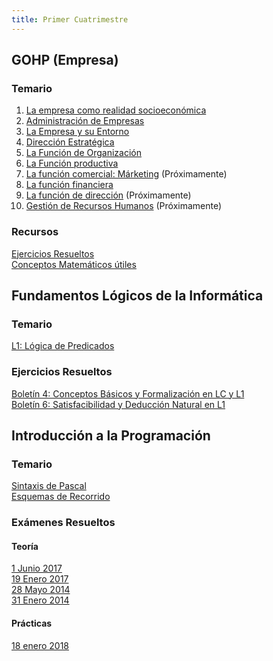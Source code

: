 ```yaml
---
title: Primer Cuatrimestre
---
```


## GOHP (Empresa)

### Temario

1. [La empresa como realidad socioeconómica](/informatica/2/gohp/tema-1/)
2. [Administración de Empresas](/informatica/2/gohp/tema-2/)
3. [La Empresa y su Entorno](/informatica/2/gohp/tema-3/)
4. [Dirección Estratégica](/informatica/2/gohp/tema-4/)
5. [La Función de Organización](/informatica/2/gohp/tema-5/)
6. [La Función productiva](/informatica/2/gohp/tema-6/)
7. [La función comercial: Márketing](/informatica/2/gohp/tema-7/) (Próximamente)
8. [La función financiera](/informatica/2/gohp/tema-8/)
9. [La función de dirección](/informatica/2/gohp/tema-9/) (Próximamente)
10. [Gestión de Recursos Humanos](/informatica/2/gohp/tema-10/) (Próximamente)

### Recursos

[Ejercicios Resueltos](/informatica/2/gohp/ejercicios-resueltos/)  
[Conceptos Matemáticos útiles](/informatica/2/gohp/matematicas/)

## Fundamentos Lógicos de la Informática

### Temario

[L1: Lógica de Predicados](/informatica/2/fli/l1/)

### Ejercicios Resueltos

[Boletín 4: Conceptos Básicos y Formalización en LC y L1](/informatica/2/fli/boletin-4/)  
[Boletín 6: Satisfacibilidad y Deducción Natural en L1](/informatica/2/fli/boletin-6/)

## Introducción a la Programación

### Temario
[Sintaxis de Pascal](/informatica/2/ip/sintaxis-pascal/)  
[Esquemas de Recorrido](/informatica/2/ip/esquemas-recorrido/)

### Exámenes Resueltos

#### Teoría

[1 Junio 2017](/informatica/2/ip/teoria-2017-6-1/)  
[19 Enero 2017](/informatica/2/ip/teoria-2017-1-19/)  
[28 Mayo 2014](/informatica/2/ip/teoria-2014-5-28/)  
[31 Enero 2014](/informatica/2/ip/teoria-2014-1-31/)

#### Prácticas

[18 enero 2018](/informatica/2/ip/practica-2018-1-18/)
